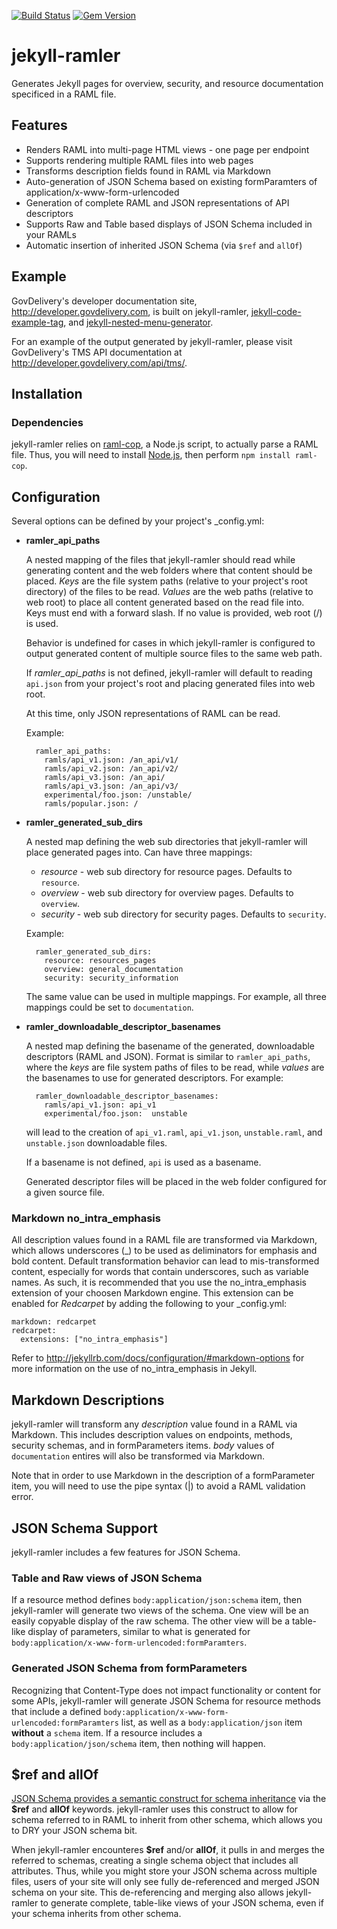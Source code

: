[![Build Status](https://travis-ci.org/govdelivery/jekyll-ramler.svg?branch=master)](https://travis-ci.org/govdelivery/jekyll-ramler)
[![Gem Version](https://badge.fury.io/rb/jekyll-ramler.svg)](http://badge.fury.io/rb/jekyll-ramler)

jekyll-ramler
=============

Generates Jekyll pages for overview, security, and resource documentation 
specificed in a RAML file.

## Features

- Renders RAML into multi-page HTML views - one page per endpoint
- Supports rendering multiple RAML files into web pages
- Transforms description fields found in RAML via Markdown
- Auto-generation of JSON Schema based on existing formParamters of
  application/x-www-form-urlencoded
- Generation of complete RAML and JSON representations of API descriptors
- Supports Raw and Table based displays of JSON Schema included in your RAMLs
- Automatic insertion of inherited JSON Schema (via `$ref` and `allOf`)

## Example

GovDelivery's developer documentation site, <http://developer.govdelivery.com>, 
is built on jekyll-ramler, [jekyll-code-example-tag](https://github.com/govdelivery/jekyll-code-example-tag), 
and [jekyll-nested-menu-generator](https://github.com/govdelivery/jekyll-nested-menu-generator).

For an example of the output generated by jekyll-ramler, please visit 
GovDelivery's TMS API documentation at <http://developer.govdelivery.com/api/tms/>.

## Installation

### Dependencies

jekyll-ramler relies on [raml-cop](https://www.npmjs.com/package/raml-cop), a 
Node.js script, to actually parse a RAML file. Thus, you will need to install
[Node.js](http://nodejs.org/), then perform `npm install raml-cop`.


## Configuration

Several options can be defined by your project's _config.yml:

- **ramler_api_paths**

  A nested mapping of the files that jekyll-ramler should read while generating
  content and the web folders where that content should be placed. *Keys* are
  the file system paths (relative to your project's root directory) of the
  files to be read. *Values* are the web paths (relative to web root) to place
  all content generated based on the read file into. Keys must end with a 
  forward slash. If no value is provided, web root (/) is used.

  Behavior is undefined for cases in which jekyll-ramler is configured to 
  output generated content of multiple source files to the same web path.

  If *ramler_api_paths* is not defined, jekyll-ramler will default to reading
  `api.json` from your project's root and placing generated files into web 
  root.

  At this time, only JSON representations of RAML can be read.

  Example:

  ```
    ramler_api_paths:
      ramls/api_v1.json: /an_api/v1/
      ramls/api_v2.json: /an_api/v2/
      ramls/api_v3.json: /an_api/
      ramls/api_v3.json: /an_api/v3/
      experimental/foo.json: /unstable/
      ramls/popular.json: /
  ```

- **ramler_generated_sub_dirs**

  A nested map defining the web sub directories that jekyll-ramler will place
  generated pages into. Can have three mappings:

  - *resource* - web sub directory for resource pages. Defaults to `resource`.
  - *overview* - web sub directory for overview pages. Defaults to `overview`.
  - *security* - web sub directory for security pages. Defaults to `security`.

  Example:

  ```
    ramler_generated_sub_dirs:
      resource: resources_pages
      overview: general_documentation
      security: security_information
  ```

  The same value can be used in multiple mappings. For example, all three
  mappings could be set to `documentation`.

- **ramler_downloadable_descriptor_basenames**

  A nested map defining the basename of the generated, downloadable descriptors
  (RAML and JSON). Format is similar to `ramler_api_paths`, where the *keys*
  are file system paths of files to be read, while *values* are the basenames 
  to use for generated descriptors. For example:

  ```
    ramler_downloadable_descriptor_basenames:
      ramls/api_v1.json: api_v1
      experimental/foo.json:  unstable
  ```

  will lead to the creation of `api_v1.raml`, `api_v1.json`, `unstable.raml`,
  and `unstable.json` downloadable files.

  If a basename is not defined, `api` is used as a basename. 

  Generated descriptor files will be placed in the web folder configured for a
  given source file.

### Markdown no_intra_emphasis

All description values found in a RAML file are transformed via Markdown, which
allows underscores (_) to be used as deliminators for emphasis and bold 
content. Default transformation behavior can lead to mis-transformed content, 
especially for words that contain underscores, such as variable names. As such,
it is recommended that you use the no_intra_emphasis extension of your choosen
Markdown engine. This extension can be enabled for *Redcarpet* by adding the
following to your _config.yml:

```
markdown: redcarpet
redcarpet:
  extensions: ["no_intra_emphasis"]
```

Refer to <http://jekyllrb.com/docs/configuration/#markdown-options> for more
information on the use of no_intra_emphasis in Jekyll.

## Markdown Descriptions

jekyll-ramler will transform any *description* value found in a RAML via
Markdown. This includes description values on endpoints, methods, security 
schemas, and in formParameters items. *body* values of `documentation` entires
will also be transformed via Markdown.

Note that in order to use Markdown in the description of a formParameter item,
you will need to use the pipe syntax (|) to avoid a RAML validation error.

## JSON Schema Support

jekyll-ramler includes a few features for JSON Schema.

### Table and Raw views of JSON Schema

If a resource method defines `body:application/json:schema` item, then
jekyll-ramler will generate two views of the schema. One view will be an
easily copyable display of the raw schema. The other view will be a table-like
display of parameters, similar to what is generated for 
`body:application/x-www-form-urlencoded:formParamters`. 

### Generated JSON Schema from formParameters

Recognizing that Content-Type does not impact functionality or content for some
APIs, jekyll-ramler will generate JSON Schema for resource methods that include
a defined `body:application/x-www-form-urlencoded:formParamters` list, as well
as a `body:application/json` item **without** a `schema` item. If a resource
includes a `body:application/json/schema` item, then nothing will happen.

## $ref and allOf

[JSON Schema provides a semantic construct for schema inheritance](http://spacetelescope.github.io/understanding-json-schema/reference/combining.html)
via the **$ref** and **allOf** keywords. jekyll-ramler uses this construct to
allow for schema referred to in RAML to inherit from other schema, which allows
you to DRY your JSON schema bit.

When jekyll-ramler encounteres **$ref** and/or **allOf**, it pulls in and
merges the referred to schemas, creating a single schema object that includes
all attributes. Thus, while you might store your JSON schema across multiple
files, users of your site will only see fully de-referenced and merged JSON
schema on your site. This de-referencing and merging also allows jekyll-ramler
to generate complete, table-like views of your JSON schema, even if your schema
inherits from other schema.
